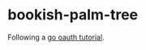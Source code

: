 # bookish-palm-tree

Following a [go oauth tutorial](https://www.loginradius.com/engineering/blog/google-authentication-with-golang-and-goth/).
